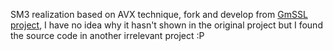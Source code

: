 SM3 realization based on AVX technique, fork and develop from [GmSSL project](https://github.com/JayDDee/cpuminer-opt/tree/master/algo/sm3), I have no idea why it hasn't shown in the original project but I found the source code in another irrelevant project :P

